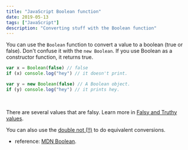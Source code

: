 ```yaml
---
title: "JavaScript Boolean function"
date: 2019-05-13
tags: ["JavaScript"]
description: "Converting stuff with the Boolean function"
---
```


You can use the `Boolean` function to convert a value to a boolean (true or false).
Don't confuse it with the `new Boolean`. If you use Boolean as a constructor function, it returns true.

```js
var x = Boolean(false) // false
if (x) console.log("hey") // it doesn't print.

var y = new Boolean(false) // A Boolean object.
if (y) console.log("hey") // it prints hey.
```

<br/>

There are several values that are falsy. Learn more in [Falsy and Truthy values](/articles/javascript-falsy-and-truthy-values).

You can also use the [double not (!!)](javascript-double-negation-double-bang) to do equivalent conversions.

- reference: [MDN Boolean](https://developer.mozilla.org/en-US/docs/Web/JavaScript/Reference/Global_Objects/Boolean).
